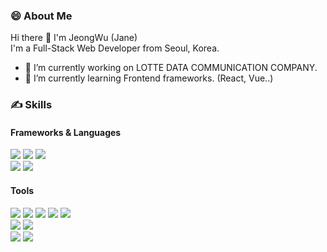 ### 😄 About Me    
Hi there 👋 I'm JeongWu (Jane)    
I'm a Full-Stack Web Developer from Seoul, Korea.    
<!--
**JeongWu-Jane/JeongWu-Jane** is a ✨ _special_ ✨ repository because its `README.md` (this file) appears on your GitHub profile.

Here are some ideas to get you started:
-->

- :hotel: I’m currently working on LOTTE DATA COMMUNICATION COMPANY.
- :book: I’m currently learning Frontend frameworks. (React, Vue..)

<!-- - 👯 I’m looking to collaborate on ...
- 🤔 I’m looking for help with ...🌱
- 💬 Ask me about anything!
- 📫 How to reach me: ...
- 😄 Pronouns: ...
- ⚡ Fun fact: ... -->

### ✍ Skills
#### Frameworks & Languages    
<img src="https://img.shields.io/badge/AngularJS-E23237?style=flat-square&logo=AngularJS&logoColor=white"/></a>
<img src="https://img.shields.io/badge/React-3766AB?style=flat-square&logo=React&logoColor=white"/></a>
<img src="https://img.shields.io/badge/Vue-4FC08D?style=flat-square&logo=Vue.Js&logoColor=white"/></a>    
<img src="https://img.shields.io/badge/Spring Boot-43A047?style=flat-square&logo=Spring Boot&logoColor=white"/></a>
<img src="https://img.shields.io/badge/Spring-6DB33F?style=flat-square&logo=Spring&logoColor=white"/></a>
#### Tools
<img src="https://img.shields.io/badge/Jira-00C7B7?style=flat-square&logo=Jira&logoColor=white"/></a>
<img src="https://img.shields.io/badge/Confluence-368CCB?style=flat-square&logo=Confluence&logoColor=white"/></a>
<img src="https://img.shields.io/badge/Notion-000000?style=flat-square&logo=Notion&logoColor=white"/></a>
<img src="https://img.shields.io/badge/Git-F05032?style=flat-square&logo=Git&logoColor=white"/></a>
<img src="https://img.shields.io/badge/Figma-512DA8?style=flat-square&logo=Figma&logoColor=white"/></a>    
<img src="https://img.shields.io/badge/Eclipse-525C86?style=flat-square&logo=Eclipse IDE&logoColor=white"/></a>
<img src="https://img.shields.io/badge/VScode-113B92?style=flat-square&logo=Visual Studio Code&logoColor=white"/></a>    
<img src="https://img.shields.io/badge/Slack-3B5EE9?style=flat-square&logo=Slack&logoColor=white"/></a>
<img src="https://img.shields.io/badge/Naver Works-03C75A?style=flat-square&logo=Naver&logoColor=white"/></a>
